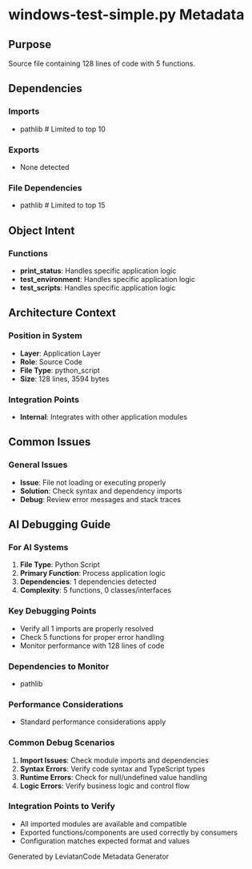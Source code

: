# windows-test-simple.py Metadata

## Purpose
Source file containing 128 lines of code with 5 functions.

## Dependencies

### Imports
- pathlib  # Limited to top 10

### Exports
- None detected

### File Dependencies
- pathlib  # Limited to top 15

## Object Intent

### Functions
- **print_status**: Handles specific application logic
- **test_environment**: Handles specific application logic
- **test_scripts**: Handles specific application logic


## Architecture Context

### Position in System
- **Layer**: Application Layer
- **Role**: Source Code
- **File Type**: python_script
- **Size**: 128 lines, 3594 bytes

### Integration Points
- **Internal**: Integrates with other application modules

## Common Issues

### General Issues
- **Issue**: File not loading or executing properly
- **Solution**: Check syntax and dependency imports
- **Debug**: Review error messages and stack traces

## AI Debugging Guide

### For AI Systems
1. **File Type**: Python Script
2. **Primary Function**: Process application logic
3. **Dependencies**: 1 dependencies detected
4. **Complexity**: 5 functions, 0 classes/interfaces

### Key Debugging Points
- Verify all 1 imports are properly resolved
- Check 5 functions for proper error handling
- Monitor performance with 128 lines of code

### Dependencies to Monitor
- pathlib

### Performance Considerations
- Standard performance considerations apply

### Common Debug Scenarios
1. **Import Issues**: Check module imports and dependencies
2. **Syntax Errors**: Verify code syntax and TypeScript types
3. **Runtime Errors**: Check for null/undefined value handling
4. **Logic Errors**: Verify business logic and control flow

### Integration Points to Verify
- All imported modules are available and compatible
- Exported functions/components are used correctly by consumers
- Configuration matches expected format and values

Generated by LeviatanCode Metadata Generator
